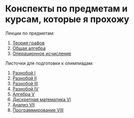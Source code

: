 # Конспекты по предметам и курсам, которые я прохожу

Лекции по предметам:

1. [Теория графов](https://github.com/qnbhd/Conspects/blob/master/Subjects/GraphsTheory.pdf "теория графов")
2. [Общая алгебра](https://github.com/qnbhd/Conspects/blob/master/Subjects/Algebra.pdf "алгебра")
3. [Операционное исчисление](https://github.com/qnbhd/Conspects/blob/master/Subjects/OperationalAnalysis.pdf "операционное исчисление")

Листочки для подготовки к олимпиадам:

1. [Разнобой I](https://github.com/qnbhd/Conspects/blob/master/PapersOlympiads/paper1.pdf "листок 1")
2. [Разнобой II](https://github.com/qnbhd/Conspects/blob/master/PapersOlympiads/paper2.pdf "листок 2")
3. [Разнобой III](https://github.com/qnbhd/Conspects/blob/master/PapersOlympiads/paper3.pdf "листок 3")
4. [Разнобой IV](https://github.com/qnbhd/Conspects/blob/master/PapersOlympiads/paper4.pdf "листок 4")
5. [Алгебра V](https://github.com/qnbhd/Conspects/blob/master/PapersOlympiads/paper5.pdf)
6. [Дискретная математика VI](https://github.com/qnbhd/Conspects/blob/master/PapersOlympiads/paper6.pdf)
7. [Анализ VII](https://github.com/qnbhd/Conspects/blob/master/PapersOlympiads/paper7.pdf)
8. [Программирование VIII](https://github.com/qnbhd/Conspects/blob/master/PapersOlympiads/paper8.pdf)
